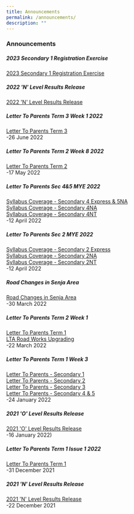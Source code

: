 ```yaml
---
title: Announcements
permalink: /announcements/
description: ""
---
```

### Announcements

##### 2023 Secondary 1 Registration Exercise

[2023 Secondary 1 Registration Exercise](/2023-Secondary-1-Registration-Exercise/)

##### 2022 'N' Level Results Release

[2022 'N' Level Results Release](/2022-N-Level-Results-Release/)

##### Letter To Parents Term 3 Week 1 2022
[Letter To Parents Term 3](/files/26june2022.pdf) <br>
-26 June 2022

##### Letter To Parents Term 2 Week 8 2022
[Letter To Parents Term 2](/files/17may2022.pdf) <br>
-17 May 2022

##### Letter To Parents Sec 4&5 MYE 2022
[Syllabus Coverage - Secondary 4 Express & 5NA](/files/4e5na.pdf) <br>
[Syllabus Coverage - Secondary 4NA](/files/4na.pdf) <br>
[Syllabus Coverage - Secondary 4NT](/files/4nt.pdf) <br>
-12 April 2022

##### Letter To Parents Sec 2 MYE 2022
[Syllabus Coverage - Secondary 2 Express](/files/sec2e.pdf) <br>
[Syllabus Coverage - Secondary 2NA](/files/sec2na.pdf) <br>
[Syllabus Coverage - Secondary 2NT](/files/sec2nt.pdf) <br>
-12 April 2022

##### Road Changes in Senja Area
[Road Changes in Senja Area](/files/Road-changes-in-Senja-Area.pdf) <br>
-30 March 2022

##### Letter To Parents Term 2 Week 1
[Letter To Parents Term 1](/files/22march%20letters%20to%20parents%20term%201.pdf) <br>
[LTA Road Works Upgrading](/files/MD09891-LTA-Road-Works-Upgrade-8PP-Bro_176x250_FA_Presized.pdf)
<br>
-22 March 2022

##### Letter To Parents Term 1 Week 3
[Letter To Parents - Secondary 1](/files/Term-1-Week-3-LTP-2022_Sec-1.pdf) <br>
[Letter To Parents - Secondary 2](/files/Term-1-Week-3-LTP-2022_Sec-2.pdf) <br>
[Letter To Parents - Secondary 3](/files/Term-1-Week-3-LTP-2022_Sec-3.pdf) <br>
[Letter To Parents - Secondary 4 & 5](/files/Term-1-Week-3-LTP-2022_Sec-4_5.pdf) <br>
-24 January 2022

##### 2021 'O' Level Results Release
[2021 'O' Level Results Release](https://moe-zhenghuasec-staging.netlify.app/announcements/2021-o-level-results-release/ )
<br>
-16 January 2022)

##### Letter To Parents Term 1 Issue 1 2022
[Letter To Parents Term 1](/files/31december.pdf) <br>
-31 December 2021

##### 2021 'N' Level Results Release
[2021 'N' Level Results Release](https://moe-zhenghuasec-staging.netlify.app/announcements/2021-n-level-results-release/) <br>
-22 December 2021